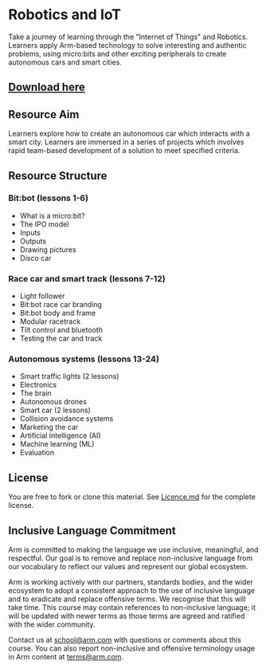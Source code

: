 # Robotics and IoT

Take a journey of learning through the "Internet of Things" and Robotics. Learners apply Arm-based technology to solve interesting and authentic problems, using micro:bits and other exciting peripherals to create autonomous cars and smart cities.

## [Download here](https://github.com/arm-university/Robotics-and-IoT-for-microbit/archive/refs/heads/main.zip)

## Resource Aim
Learners explore how to create an autonomous car which interacts with a smart city. Learners are immersed in a series of projects which involves rapid team-based development of a solution to meet specified criteria. 

## Resource Structure
### Bit:bot (lessons 1-6)

- What is a micro:bit?
- The IPO model
- Inputs
- Outputs
- Drawing pictures
- Disco car
 
### Race car and smart track (lessons 7-12)

- Light follower
- Bit:bot race car branding
- Bit:bot body and frame
- Modular racetrack
- Tilt control and bluetooth
- Testing the car and track
 
### Autonomous systems (lessons 13-24)

- Smart traffic lights (2 lessons)
- Electronics
- The brain
- Autonomous drones
- Smart car (2 lessons)
- Collision avoidance systems
- Marketing the car
- Artificial Intelligence (AI)
- Machine learning (ML)
- Evaluation

## License
You are free to fork or clone this material. See [Licence.md](https://github.com/arm-university/Robotics-and-IoT-for-microbit/blob/main/Licence.md) for the complete license.

## Inclusive Language Commitment
Arm is committed to making the language we use inclusive, meaningful, and respectful. Our goal is to remove and replace non-inclusive language from our vocabulary to reflect our values and represent our global ecosystem.

Arm is working actively with our partners, standards bodies, and the wider ecosystem to adopt a consistent approach to the use of inclusive language and to eradicate and replace offensive terms. We recognise that this will take time. This course may contain references to non-inclusive language; it will be updated with newer terms as those terms are agreed and ratified with the wider community.

Contact us at school@arm.com with questions or comments about this course. You can also report non-inclusive and offensive terminology usage in Arm content at terms@arm.com.

